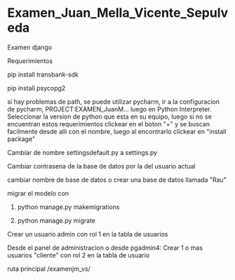 # Examen_Juan_Mella_Vicente_Sepulveda
Examen django

Requerimientos

pip install transbank-sdk

pip install psycopg2

si hay problemas de path, se puede utilizar pycharm, ir a la configuracion de pycharm, PROJECT:EXAMEN_JuanM... luego en Python Interpreter.
Seleccionar la version de python que esta en su equipo, luego si no se encuentran estos requerimientos clickear en el boton "+" y se buscan facilmente desde alli con el nombre, luego al encontrarlo clickear en "install package"


Cambiar de nombre settingsdefault.py a settings.py

Cambiar contrasena de la base de datos por la del usuario actual

cambiar nombre de base de datos o crear una base de datos llamada "Rau"

migrar el modelo con

1. python manage.py makemigrations

2. python manage.py migrate

Crear un usuario admin con rol 1 en la tabla de usuarios

Desde el panel de administracion o desde pgadmin4:
Crear 1 o mas usuarios "cliente" con rol 2 en la tabla de usuario

ruta principal /examenjm_vs/
